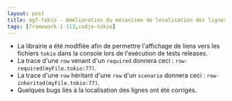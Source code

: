 ```yaml
---
layout: post
title: agf-tokio - Amélioration du mécanisme de localisation des lignes
tags: [framework-1-113,codjo-tokio]
---
```

* La librairie a été modifiée afin de permettre l'affichage de liens vers les fichiers ```tokio``` dans la console lors de l'exécution de tests releases.
* La trace d'une ```row``` venant d'un ```required``` donnera ceci : ```row-required(myFile.tokio:77)```.
* La trace d'une ```row``` héritant d'une ```row``` d'un ```scenario``` donnera ceci : ```row-inherited(myFile.tokio:77)```.
* Quelques bugs liés à la localisation des lignes ont été corrigés.
